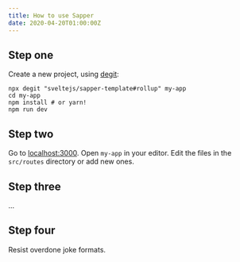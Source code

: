 ```yaml
---
title: How to use Sapper
date: 2020-04-20T01:00:00Z
---
```


<h2>Step one</h2>
<p>Create a new project, using <a href='https://github.com/Rich-Harris/degit'>degit</a>:</p>

<pre><code>npx degit "sveltejs/sapper-template#rollup" my-app
cd my-app
npm install # or yarn!
npm run dev
</code></pre>

<h2>Step two</h2>
<p>Go to <a href='http://localhost:3000'>localhost:3000</a>. Open <code>my-app</code> in your editor. Edit the files in the <code>src/routes</code> directory or add new ones.</p>

<h2>Step three</h2>
<p>...</p>

<h2>Step four</h2>
<p>Resist overdone joke formats.</p>

